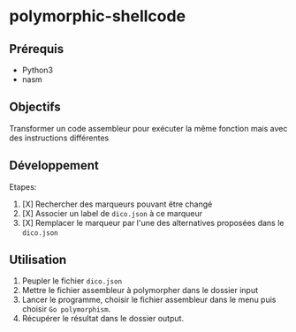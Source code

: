 # polymorphic-shellcode

## Prérequis

- Python3
- nasm

## Objectifs

Transformer un code assembleur pour exécuter la même fonction mais avec des instructions différentes 

## Développement

Etapes:

1. [X] Rechercher des marqueurs pouvant être changé
2. [X] Associer un label de `dico.json` à ce marqueur
3. [X] Remplacer le marqueur par l'une des alternatives proposées dans le `dico.json`

## Utilisation

1. Peupler le fichier `dico.json`
2. Mettre le fichier assembleur à polymorpher dans le dossier input
3. Lancer le programme, choisir le fichier assembleur dans le menu puis choisir `Go polymorphism`.
4. Récupérer le résultat dans le dossier output.
